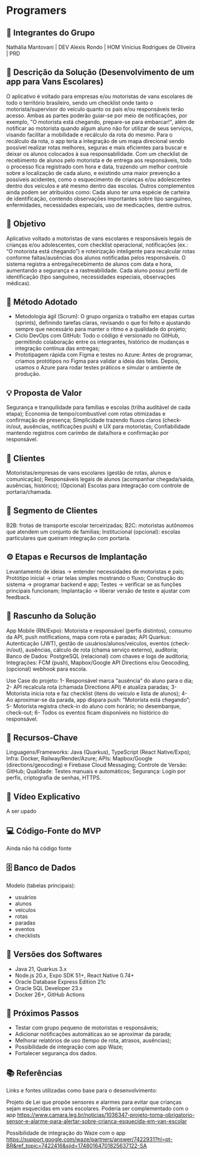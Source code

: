 # Programers

## 👥 Integrantes do Grupo
Nathália Mantovani | DEV
Alexis Rondo | HOM 
Vinicius Rodrigues de Oliveira | PRD

## 📝 Descrição da Solução (Desenvolvimento de um app para Vans Escolares)
O aplicativo é voltado para empresas e/ou motoristas de vans escolares de todo o território brasileiro, sendo um checklist onde tanto o motorista/supervisor do veículo quanto os pais e/ou responsáveis terão acesso. Ambas as partes poderão guiar-se por meio de notificações, por exemplo, "O motorista está chegando, prepare-se para embarcar!", além de notificar ao motorista quando algum aluno não for utilizar de seus serviços, visando facilitar a mobilidade e recálculo da rota do mesmo. Para o recálculo da rota, o app teria a integração de um mapa direcional sendo possível realizar rotas melhores, seguras e mais eficientes para buscar e deixar os alunos colocados à sua responsabilidade.
Com um checklist de recebimento de alunos pelo motorista e de entrega aos responsáveis, todo o processo fica registrado com hora e data, trazendo um melhor controle sobre a localização de cada aluno, e existindo uma maior prevenção a possíveis acidentes, como o esquecimento de crianças e/ou adolescentes dentro dos veículos e até mesmo dentro das escolas. Outros complementos ainda podem ser atribuídos como: Cada aluno ter uma espécie de carteira de identificação, contendo observações importantes sobre tipo sanguíneo, enfermidades, necessidades especiais, uso de medicações, dentre outros.

## 🎯 Objetivo
Aplicativo voltado a motoristas de vans escolares e responsáveis legais de crianças e/ou adolescentes, com checklist operacional, notificações (ex.: “O motorista está chegando”) e roteirização inteligente para recalcular rotas conforme faltas/ausências dos alunos notificadas pelos responsáveis. O sistema registra a entrega/recebimento de alunos com data e hora, aumentando a segurança e a rastreabilidade. Cada aluno possui perfil de identificação (tipo sanguíneo, necessidades especiais, observações médicas).

## 🧭 Método Adotado
- Metodologia ágil (Scrum): O grupo organiza o trabalho em etapas curtas (sprints), definindo tarefas claras, revisando o que foi feito e ajustando sempre que necessário para manter o ritmo e a qualidade do projeto;
- Ciclo DevOps com GitHub: Todo o código é versionado no GitHub, permitindo colaboração entre os integrantes, histórico de mudanças e integração contínua das entregas;
- Prototipagem rápida com Figma e testes no Azure: Antes de programar, criamos protótipos no Figma para validar a ideia das telas. Depois, usamos o Azure para rodar testes práticos e simular o ambiente de produção.

## 💡 Proposta de Valor
Segurança e tranquilidade para famílias e escolas (trilha auditável de cada etapa);
Economia de tempo/combustível com rotas otimizadas e confirmação de presença;
Simplicidade trazendo fluxos claros (check-in/out, ausências, notificações push) e UX para motoristas;
Confiabilidade mantendo registros com carimbo de data/hora e confirmação por responsável.

## 👤 Clientes
Motoristas/empresas de vans escolares (gestão de rotas, alunos e comunicação);
Responsáveis legais de alunos (acompanhar chegada/saída, ausências, histórico); 
(Opcional) Escolas para integração com controle de portaria/chamada.

## 🧩 Segmento de Clientes
B2B: frotas de transporte escolar terceirizadas;
B2C: motoristas autônomos que atendem um conjunto de famílias;
Institucional (opcional): escolas particulares que queiram integração com portaria.

## ⚙️ Etapas e Recursos de Implantação
Levantamento de ideias → entender necessidades de motoristas e pais;
Protótipo inicial → criar telas simples mostrando o fluxo;
Construção do sistema → programar backend e app;
Testes → verificar se as funções principais funcionam;
Implantação → liberar versão de teste e ajustar com feedback.

## 🧱 Rascunho da Solução
App Mobile (RN/Expo): Motorista e responsável (perfis distintos), consumo da API, push notifications, mapa com rota e paradas;
API Quarkus: Autenticação (JWT), gestão de usuários/alunos/veículos, eventos (check-in/out), ausências, cálculo de rota (chama serviço externo), auditoria;
Banco de Dados: PostgreSQL (relacional) com chaves e logs de auditoria;
Integrações: FCM (push), Mapbox/Google API Directions e/ou Geocoding, (opcional) webhook para escola.

Use Case do projeto:
1- Responsável marca “ausência” do aluno para o dia;
2- API recalcula rota (chamada Directions API) e atualiza paradas;
3- Motorista inicia rota e faz checklist (itens do veículo e lista de alunos);
4- Ao aproximar-se da parada, app dispara push: “Motorista está chegando”;
5- Motorista registra check-in do aluno com horário; no desembarque, check-out;
6- Todos os eventos ficam disponíveis no histórico do responsável.

## 🔑 Recursos-Chave
Linguagens/Frameworks: Java (Quarkus), TypeScript (React Native/Expo);
Infra: Docker, Railway/Render/Azure;
APIs: Mapbox/Google (directions/geocoding) e Firebase Cloud Messaging;
Controle de Versão: GitHub;
Qualidade: Testes manuais e automáticos;
Segurança: Login por perfis, criptografia de senhas, HTTPS.

## 🎥 Vídeo Explicativo
A ser upado

## 💻 Código-Fonte do MVP
Ainda não há código fonte

## 🗄️ Banco de Dados
Modelo (tabelas principais):
- usuários
- alunos
- veículos
- rotas
- paradas
- eventos
- checklists

## 🧮 Versões dos Softwares
- Java 21, Quarkus 3.x
- Node.js 20.x, Expo SDK 51+, React Native 0.74+
- Oracle Database Express Edition 21c
- Oracle SQL Developer 23.x
- Docker 26+, GitHub Actions

## 🚀 Próximos Passos
- Testar com grupo pequeno de motoristas e responsáveis;
- Adicionar notificações automáticas ao se aproximar da parada;
- Melhorar relatórios de uso (tempo de rota, atrasos, ausências);
- Possibilidade de integração com app Waze;
- Fortalecer segurança dos dados.

## 📚 Referências
Links e fontes utilizadas como base para o desenvolvimento:

Projeto de Lei que propõe sensores e alarmes para evitar que crianças sejam esquecidas em vans escolares. Poderia ser complementado com o app
https://www.camara.leg.br/noticias/1036347-projeto-torna-obrigatorio-sensor-e-alarme-para-alertar-sobre-crianca-esquecida-em-van-escolar

Possibilidade de integração do Waze com o app
https://support.google.com/waze/partners/answer/7422931?hl=pt-BR&ref_topic=7422416&sjid=17480164701825637122-SA


